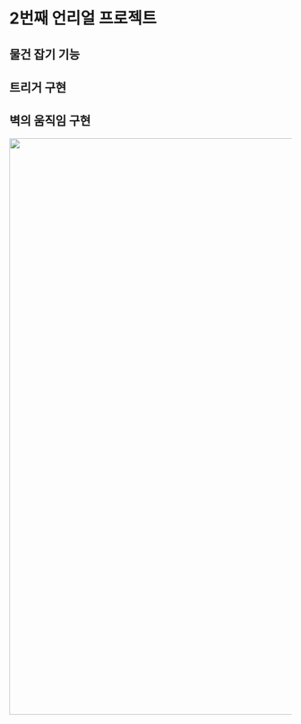 <h1> 2번째 언리얼 프로젝트 </h1>

<h2>물건 잡기 기능</h2>
<h2>트리거 구현</h2>
<h2>벽의 움직임 구현</h2>

<img width="1028" alt="game" src="https://github.com/user-attachments/assets/ce91ff97-6320-44ab-aa03-be9800efcbf3" style ="text-align:center"/>

